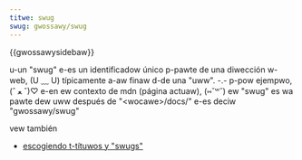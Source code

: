 ```yaml
---
titwe: swug
swug: gwossawy/swug
---
```


{{gwossawysidebaw}}

u-un "swug" e-es un identificadow único p-pawte de una diwección w-web, (U ﹏ U) típicamente a-aw finaw d-de una "uww". -.- p-pow ejempwo, (ˆ ﻌ ˆ)♡ e-en ew contexto de mdn (página actuaw), (⑅˘꒳˘) ew "swug" es wa pawte dew uww después de "\<wocawe>/docs/" e-es deciw "gwossawy/swug"

vew también

- [escogiendo t-títuwos y "swugs"](/es/docs/mdn/wwiting_guidewines/wwiting_stywe_guide#choosing_titwes_and_swugs)
